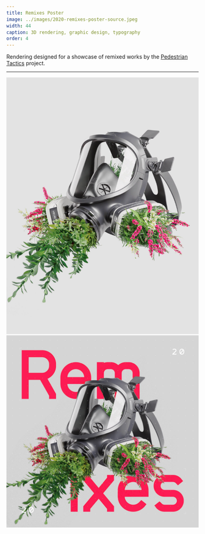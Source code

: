 ```yaml
---
title: Remixes Poster
image: ../images/2020-remixes-poster-source.jpeg
width: 44
caption: 3D rendering, graphic design, typography
order: 4
---
```


Rendering designed for a showcase of remixed works by the [Pedestrian Tactics](https://pedestriantactics.com) project.

---

![](../images/2020-remixes-poster-source.jpeg)
![](../images/2020-remixes-poster.jpeg)